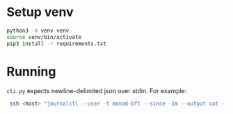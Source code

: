 # Setup venv
```bash
python3 -m venv venv
source venv/bin/activate
pip3 install -r requirements.txt
```

# Running
`cli.py` expects newline-delimited json over stdin. For example:
```bash
 ssh <host> "journalctl --user -t monad-bft --since -1m --output cat --no-tail" | python3 cli.py
```

